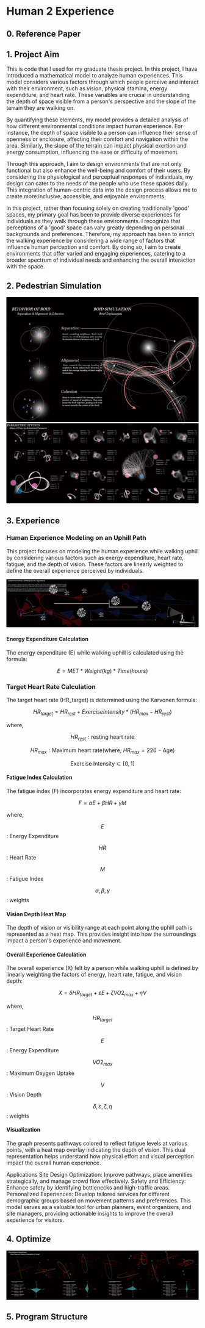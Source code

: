 # Human 2 Experience

## 0. Reference Paper

## 1. Project Aim
This is code that I used for my graduate thesis project. In this project, I have introduced a mathematical model to analyze human experiences. This model considers various factors through which people perceive and interact with their environment, such as vision, physical stamina, energy expenditure, and heart rate. These variables are crucial in understanding the depth of space visible from a person's perspective and the slope of the terrain they are walking on.

By quantifying these elements, my model provides a detailed analysis of how different environmental conditions impact human experience. For instance, the depth of space visible to a person can influence their sense of openness or enclosure, affecting their comfort and navigation within the area. Similarly, the slope of the terrain can impact physical exertion and energy consumption, influencing the ease or difficulty of movement.

Through this approach, I aim to design environments that are not only functional but also enhance the well-being and comfort of their users. By considering the physiological and perceptual responses of individuals, my design can cater to the needs of the people who use these spaces daily. This integration of human-centric data into the design process allows me to create more inclusive, accessible, and enjoyable environments.

In this project, rather than focusing solely on creating traditionally 'good' spaces, my primary goal has been to provide diverse experiences for individuals as they walk through these environments. I recognize that perceptions of a 'good' space can vary greatly depending on personal backgrounds and preferences. Therefore, my approach has been to enrich the walking experience by considering a wide range of factors that influence human perception and comfort. By doing so, I aim to create environments that offer varied and engaging experiences, catering to a broader spectrum of individual needs and enhancing the overall interaction with the space.

## 2. Pedestrian Simulation

![Boid Simulation](IMG/BoidSimulation.png)
![Parametric Study of Various Path](IMG/ParametricStudy.png)

## 3. Experience
### Human Experience Modeling on an Uphill Path
This project focuses on modeling the human experience while walking uphill by considering various factors such as energy expenditure, heart rate, fatigue, and the depth of vision. These factors are linearly weighted to define the overall experience perceived by individuals.

![Computational Approach to Architectural Experience](IMG/ComputationalExperience.png)

#### Energy Expenditure Calculation
The energy expenditure (E) while walking uphill is calculated using the formula:

$$E = MET * Weight (kg) * Time (hours)$$

### Target Heart Rate Calculation
The target heart rate (HR_target) is determined using the Karvonen formula:

$$HR_{target} = HR_{rest}+ Exercise Intensity * (HR_{max} - HR_{rest})$$

where,
<div align="left">

$$HR_{rest} : \text{resting heart rate}$$

$$HR_{max} : \text{Maximum heart rate} (\text{where, } HR_{max} = 220 - \text{Age})$$

$$\text{Exercise Intensity} \subset [0,1]$$
</div>

#### Fatigue Index Calculation
The fatigue index (F) incorporates energy expenditure and heart rate:

$$F = αE + βHR + γM$$

where,
<div align="left">
  
$$E$$ : Energy Expenditure

$$HR$$ : Heart Rate

$$M$$ : Fatigue Index

$$α, β, γ$$ : weights
</div>


#### Vision Depth Heat Map
The depth of vision or visibility range at each point along the uphill path is represented as a heat map. This provides insight into how the surroundings impact a person's experience and movement.

#### Overall Experience Calculation
The overall experience (X) felt by a person while walking uphill is defined by linearly weighting the factors of energy, heart rate, fatigue, and vision depth:

$$X = δ HR_{target} + ε E + ζ VO2_{max} + η V$$

where,
<div align="left">
  
$$HR_{target}$$ : Target Heart Rate

$$E$$ : Energy Expenditure

$$VO2_{max}$$ : Maximum Oxygen Uptake

$$V$$ : Vision Depth

$$δ, ε, ζ, η$$ : weights
</div>

#### Visualization
The graph presents pathways colored to reflect fatigue levels at various points, with a heat map overlay indicating the depth of vision. This dual representation helps understand how physical effort and visual perception impact the overall human experience.

Applications
Site Design Optimization: Improve pathways, place amenities strategically, and manage crowd flow effectively.
Safety and Efficiency: Enhance safety by identifying bottlenecks and high-traffic areas.
Personalized Experiences: Develop tailored services for different demographic groups based on movement patterns and preferences.
This model serves as a valuable tool for urban planners, event organizers, and site managers, providing actionable insights to improve the overall experience for visitors.
## 4. Optimize

![Optimization of Path for Most Various Experience](IMG/Optimization.png)

## 5. Program Structure
